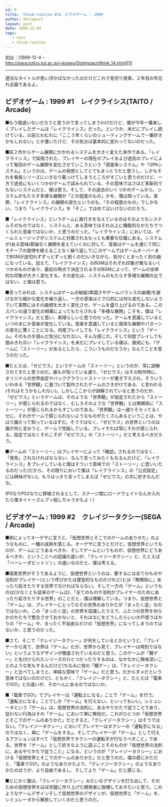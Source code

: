 ```yaml
---
id: 9
title: 'think-routine #14　ビデオゲーム : 1999'
author: dotimpact
layout: post
date: 1999-12-04
tags:
   - text
   - think-routine
---
```

初出：[1999-12-4 &#8211; http://para.tutics.tut.ac.jp/~kotaro/Dotimpact/think_14.html][1] <!--more-->

* * *

適当なタイトルが思い浮かばなかったのだけどこれで見切り発車。２年目の年忘れ企画であるよ。

## ビデオゲーム : 1999 #1　レイクライシス(TAITO / Arcade)

■もう間違いないだろうと思うので言ってしまうわけだけど、僕が今年一番楽しくプレイしたゲームは「レイクライシス」だった。というか、未だにプレイし続けている。以前たわむれに「ここ３年くらいのシューティングゲームで一番好きかもしれない」とか書いたけど、その気分は基本的に変わってないのだった。

■前２作からゲーム展開にかかわるシステムを大きく変えた本作である。「レイクライシス」で採用された、プレイヤーの現在のプレイおよび過去のプレイによって毎回のゲーム展開を変化させていこうという「侵食率システム」や「GPAシステム」というのは、ゲームの発想としてとてもまっとうだと思うし、しかもそれを看板シリーズにいきなり載っけてしまうところがすごいと思うのだけど、一方で過去にもいくつかのゲームで試みられている、その意味ではさほど革新的でもないシステムだと、僕は思う。そして、その過去のいくつかのゲームから、システムがもたらす多様な展開が「どの程度のもの」かを、僕は知っている。実際、「レイクライシス」の展開の変化というのも、「その程度のもの」でしかない。つまり「レイクライシス」を「そこ」でほめてはいけないのだろう。

■「レイクライシス」というゲームに奥行きを与えているのはそのようなシステムそのものではなく、システムと、ある意味ではそれ以上に機能的なかたちでつくられた音楽ではないか、と思うのだった。「レイクライシス」においては、ゲームミュージックがシステムと対置されるもっとも重要な位置にある。システムが(ある意味)節操なく展開を変えていくのに対して、音楽はゲームを通じて同じモチーフの旋律を絶えることなく繰り返して(このゲームではゲームオーバーまでBGMが途切れずずっとずっと続くのだ)いきながら、気付くとまったく別の曲になっている。加えて、「レイクライシス」のBGMはそれぞれ印象が異なるいくつかのものがあり、最初の時点で決定されるそのBGMによって、ゲームの全体的な印象が大きく変化する。その変化は、システムのもたらす多様な展開の比ではない、と僕は思う。

■言ってみれば、システムはゲームの破綻(単調さやゲームバランスの崩壊)を避けながら細かな変化を繰り返し、一方の音楽はミクロ的には何も変化しないようでいて実際にはその曲想を大きく変化させ、ゲームを盛り上げるのである。このスパンの違う変化の相乗によってもたらされる「多様な展開」こそを、僕は「レイクライシス」だと思い、素晴らしいと思うのだった。ゲームを意識しているといつのまにか音楽が変化している。音楽を意識していると唐突な展開やパターンの変化に驚くことになる。何度プレイしても「レイクライシス」という「ゲーム」そのものを掴んだ気分になれない。そんな感じだ。そして何度プレイしても掴みきれない「レイクライシス」を未だにプレイしている僕は、唐突にも、「ゲームに『ストーリー』があるとしたら、こういうものだろうか」なんてことを思うのだった。

■たとえば、「ゼビウス」というゲームの「ストーリー」というのが、常に誤解されてきたと思うのだ。誰もが知っている通り、「ゼビウス」はその制作時に、オリジナルの世界設定やバックグラウンドストーリーが書き下ろされ、そういういわゆる「世界観」に基づいて製作されたゲームのさきがけである、と言われる(それはそうかもしれない)。しかしここからが誤解されていると思うのだが、「ゼビウス」というゲームは、そのような「世界観」が設定されたから「ストーリー」が感じられるのではなく、むしろそのような「世界観」とは無関係に「ストーリー」が感じられるからすごいのである。「世界観」は一通りそろってるくせに、それがゲームで感じられないようなものがたくさんあるということは、やはり誰だって知っているはずだ。そうではなく、「ゼビウス」の世界というのは誰が何と言おうと、ゲームで完結している。プレイすれば常にそれが感じられる。設定ではなくそれこそが「ゼビウス」の「ストーリー」だと考えるべきだろう。

■ゲームの「ストーリー」はプレイヤーによって「確認」されるのではなく、「発見」されなければならない、なんて言ってみたくもなるんだけど、「レイクライシス」をプレイしていると僕はそういう意味での「ストーリー」に思いいたるのだった(だから、その限りにおいて僕は「レイクライシス」の「公式設定」には興味がない)。もうはっきり言ってしまえば「ゼビウス」の次に好きなんだな。

(PSなりPS2なりに移植されるとして、ステージ間にロードウェイトなんか入れたら僕タイトーさんブッ殺しちゃうかもよ！)

## ビデオゲーム : 1999 #2　クレイジータクシー(SEGA / Arcade)

■例によってオーゲサに言うと、「仮想世界とそこでのゲームのありかた」のようなものに、一種の成熟を感じる。オーゲサに言うとだけど。仮想世界というものが、ゲームにどうあるべきか、そしてゲームというものが、仮想世界にどうあるべきか、ということへの認識の違いが、「クレイジータクシー」と、たとえば「ハーレーダビットソン」の違いなのだと、僕は考える。

■現実世界がそうであるように、仮想世界というのは、要するには全てのものや法則がプレイヤー(という呼びかたは便宜的なものだけれど)とは「無関係に」あったり起きたりする世界でなければならない。そして一方の「ゲーム」というものは(少なくとも従来のゲームは)、「全てのものや法則がプレイヤーのためにあったり起きたりする世界」のことだと、僕は理解している。つまり、仮想世界と「ゲーム」は、プレイヤーにとってのその世界のありかたが「まったく逆」なのではないか。この「まったく逆」の世界を認識したうえで、ふたつの世界を何らかのかたちで整合させておかないと、それはなにをどうしたらいいか戸惑うばかりの「ゲーム」や、まったく不自由なだけの「仮想世界」になってしまうのではないか、と思うのだった。

■さて、そこで「クレイジータクシー」が何をしているとかというと、「プレイヤーから見て、世界は『ゲーム』だが、世界から見て、プレイヤーは特別ではない」というようなデザインが徹底されているのだと思う。このゲームが「職ゲー」と名付けられたシリーズのひとつだったりするのは、なかなかに興味深いことのような気もするんだけど(ちなみに他の「職ゲー」は、「クレイジータクシー」と比べてしまうと、単純な意味で「ゲーム」だと思う。だからダメだという意味ではないのだけど)、ともかく、「クレイジータクシー」と、たとえば「電車でGO!」との違いが、そのへんにあるのではないか。

■「電車でGO!」でプレイヤーは「運転士になる」ことで「ゲーム」を行う。「運転士になる」ことでしか「ゲーム」を行えない、といってもいい。シミュレータという「ゲーム」は、仮想世界の法則に、あるやりかたで従うことであり、従わない行為はその「ゲーム」において単に無効だ。これがひとつの「仮想世界とそこでのゲームのありかた」だとすると、「クレイジータクシー」はそうではない。「クレイジータクシー」においてプレイヤーはタクシーの「運転手になる」のではなく、単に「ゲームをする」。そしてプレイヤーが「ゲーム」として行えるアクションはすべて「仮想世界でタクシーの運転手が行なうべきこと」である。世界を「ゲーム」として好きなように遊ぶことそのものが「仮想世界の法則に、あるやりかたで従うこと」になる、というのが「クレイジータクシー」における「仮想世界とそこでのゲームのありかた」だと思うのだ。僕の感じかただと、「電車でGO!」のようなありかたより、「クレイジータクシー」のようなありかたのほうが、より自由であるし、そしてより「ゲーム」だと感じる。

■とにかく僕は、「クレイジータクシー」みたいなデザインを打ち出して、そのための仮想世界をほぼ完璧に作り上げた開発者に脱帽しておきたいと思う。このようなゲームデザインそして仮想世界のデザインが、仮想世界と「ゲーム」を、シミュレータから解放していくのだと思うのだ。

 [1]: http://web.archive.org/web/*/http://para.tutics.tut.ac.jp/~kotaro/Dotimpact/think_14.html

